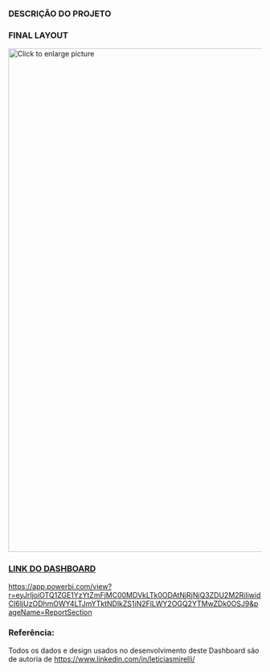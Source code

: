 ### DESCRIÇÃO DO PROJETO


### FINAL LAYOUT

<a href="https://drive.google.com/uc?export=view&id=1olklmidbkdzr9VfnsqoUUH7s0mWHNzc-"><img src="https://drive.google.com/uc?export=view&id=1olklmidbkdzr9VfnsqoUUH7s0mWHNzc-" style="width: 1000px; max-width: 100%; height: auto" title="Click to enlarge picture" />
  
### LINK DO DASHBOARD
https://app.powerbi.com/view?r=eyJrIjoiOTQ1ZGE1YzYtZmFjMC00MDVkLTk0ODAtNjRjNjQ3ZDU2M2RiIiwidCI6IjUzODhmOWY4LTJmYTktNDlkZS1iN2FlLWY2OGQ2YTMwZDk0OSJ9&pageName=ReportSection

### Referência:
Todos os dados e design usados no desenvolvimento deste Dashboard são de autoria de https://www.linkedin.com/in/leticiasmirelli/
